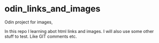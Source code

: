 # odin_links_and_images
Odin project for images,

In this repo I learning abot html links and images. I will also use some other stuff to test. Like GIT comments etc.